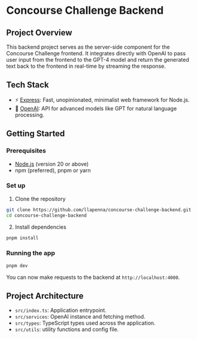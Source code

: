 # Concourse Challenge Backend

## Project Overview

This backend project serves as the server-side component for the Concourse Challenge frontend. It integrates directly with OpenAI to pass user input from the frontend to the GPT-4 model and return the generated text back to the frontend in real-time by streaming the response.

## Tech Stack

- ⚡ [Express](https://expressjs.com/): Fast, unopinionated, minimalist web framework for Node.js.
- 🤖 [OpenAI](https://platform.openai.com/): API for advanced models like GPT for natural language processing.

## Getting Started

### Prerequisites

- [Node.js](https://nodejs.org/en) (version 20 or above)
- npm (preferred), pnpm or yarn

### Set up

1. Clone the repository

```bash
git clone https://github.com/llapenna/concourse-challenge-backend.git
cd concourse-challenge-backend
```

2. Install dependencies

```bash
pnpm install
```

### Running the app

``` bash
pnpm dev
```

You can now make requests to the backend at `http://localhost:4000`.

## Project Architecture

- `src/index.ts`: Application entrypoint.
- `src/services`: OpenAI instance and fetching method.
- `src/types`: TypeScript types used across the application.
- `src/utils`: utility functions and config file.
